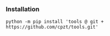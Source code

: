 
### Installation
```shell
python -m pip install 'tools @ git + https://github.com/cpzt/tools.git'
```